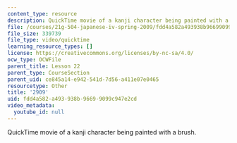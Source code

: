 ```yaml
---
content_type: resource
description: QuickTime movie of a kanji character being painted with a brush.
file: /courses/21g-504-japanese-iv-spring-2009/fdd4a582a493938b96699099c947e2cd_2909.mov
file_size: 339739
file_type: video/quicktime
learning_resource_types: []
license: https://creativecommons.org/licenses/by-nc-sa/4.0/
ocw_type: OCWFile
parent_title: Lesson 22
parent_type: CourseSection
parent_uid: ce845a14-e942-541d-7d56-a411e07e0465
resourcetype: Other
title: '2909'
uid: fdd4a582-a493-938b-9669-9099c947e2cd
video_metadata:
  youtube_id: null
---
```

QuickTime movie of a kanji character being painted with a brush.